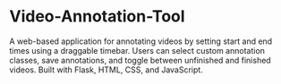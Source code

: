 # Video-Annotation-Tool
A web-based application for annotating videos by setting start and end times using a draggable timebar. Users can select custom annotation classes, save annotations, and toggle between unfinished and finished videos. Built with Flask, HTML, CSS, and JavaScript.
